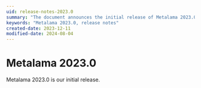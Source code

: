 ```yaml
---
uid: release-notes-2023.0
summary: "The document announces the initial release of Metalama 2023.0."
keywords: "Metalama 2023.0, release notes"
created-date: 2023-12-11
modified-date: 2024-08-04
---
```


# Metalama 2023.0

Metalama 2023.0 is our initial release.


